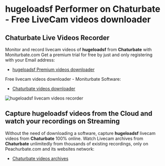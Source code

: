 # hugeloadsf Performer on Chaturbate - Free LiveCam videos downloader

## Chaturbate Live Videos Recorder

Monitor and record livecam videos of **hugeloadsf** from **Chaturbate** with Moniturbate.com
Get a premium trial for free by just and only registering with your Email address:
* [hugeloadsf Premium videos downloader](https://moniturbate.com/request-demo-licence-key.html)

Free livecam videos downloader - Moniturbate Software:
* [Chaturbate videos downloader](https://moniturbate.com/moniturbate-download-software.html)

![hugeloadsf livecam videos recorder](https://peachurnet.com/templates/moniturbate-software.png)


## Capture hugeloadsf videos from the Cloud and watch your recordings on Streaming

Without the need of downloading a software, capture **hugeloadsf** livecam videos from **Chaturbate** 100% online.
Watch Livecam archives from **Chaturbate** unlimitedly from thousands of existing recordings, only on Peachurbate.com and its websites network:
* [Chaturbate videos archives](https://peachurnet.com/)